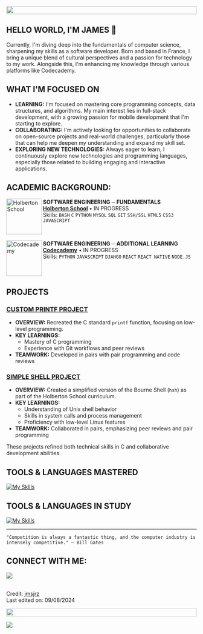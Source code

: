 <img src="https://t3.ftcdn.net/jpg/04/99/35/54/360_F_499355401_bcBoOyUj1BqmTrlbdKBJkDQl7FBvHmW0.jpg" height="21px" style="width: 100%;">

## HELLO WORLD, I'M JAMES 👋

Currently, I'm diving deep into the fundamentals of computer science, sharpening my skills as a software developer. Born and based in France, I bring a unique blend of cultural perspectives and a passion for technology to my work. Alongside this, I'm enhancing my knowledge through various platforms like Codecademy.

## WHAT I'M FOCUSED ON

- **LEARNING:** I'm focused on mastering core programming concepts, data structures, and algorithms. My main interest lies in full-stack development, with a growing passion for mobile development that I'm starting to explore.
- **COLLABORATING:** I'm actively looking for opportunities to collaborate on open-source projects and real-world challenges, particularly those that can help me deepen my understanding and expand my skill set.
- **EXPLORING NEW TECHNOLOGIES:** Always eager to learn, I continuously explore new technologies and programming languages, especially those related to building engaging and interactive applications.

## ACADEMIC BACKGROUND:

[<img align="left" height="94px" width="94px" alt="Holberton School" src="https://blog.holbertonschool.com/wp-content/uploads/2019/04/instagram_feed180.jpg"/>](https://www.holbertonschool.fr/)
**SOFTWARE ENGINEERING ─ FUNDAMENTALS** \
[**Holberton School**](https://www.holbertonschool.fr/) • IN PROGRESS \
Skills: `BASH` `C` `PYTHON` `MYSQL` `SQL` `GIT` `SSH/SSL` `HTML5` `CSS3` `JAVASCRIPT`

<br clear="left"/>

[<img align="left" height="94px" width="94px" alt="Codecademy" src="https://encrypted-tbn0.gstatic.com/images?q=tbn:ANd9GcSh4KW6CVd0xtcKjRF9GM1hzoHsYlLiYrjUTg&s"/>](https://www.codecademy.com/)
**SOFTWARE ENGINEERING ─ ADDITIONAL LEARNING** \
[**Codecademy**](https://www.codecademy.com/) • IN PROGRESS \
Skills: `PYTHON` `JAVASCRIPT` `DJANGO` `REACT` `REACT NATIVE` `NODE.JS`

<br clear="left"/>

## PROJECTS

### [CUSTOM PRINTF PROJECT](https://github.com/jmsjrz/holbertonschool-printf)

- **OVERVIEW:** Recreated the C standard `printf` function, focusing on low-level programming.
- **KEY LEARNINGS:** 
  - Mastery of C programming
  - Experience with Git workflows and peer reviews
- **TEAMWORK:** Developed in pairs with pair programming and code reviews

### [SIMPLE SHELL PROJECT](https://github.com/CLMNTDFR/holbertonschool-simple_shell)

- **OVERVIEW:** Created a simplified version of the Bourne Shell (`hsh`) as part of the Holberton School curriculum.
- **KEY LEARNINGS:**
  - Understanding of Unix shell behavior
  - Skills in system calls and process management
  - Proficiency with low-level Linux features
- **TEAMWORK:** Collaborated in pairs, emphasizing peer reviews and pair programming

These projects refined both technical skills in C and collaborative development abilities.


## TOOLS & LANGUAGES MASTERED

[![My Skills](https://skillicons.dev/icons?i=html,css,js,python,c,bash,mysql,postgresql,docker,git)](https://skillicons.dev)

## TOOLS & LANGUAGES IN STUDY

[![My Skills](https://skillicons.dev/icons?i=lua,react,django,nodejs,mongodb,firebase)](https://skillicons.dev)

---

```
"Competition is always a fantastic thing, and the computer industry is intensely competitive." — Bill Gates
```

## CONNECT WITH ME:

<div>
<a href="https://www.linkedin.com/in/james-jarosz-fr/" target="_blank"><img loading="lazy" src="https://img.shields.io/badge/-LinkedIn-%230077B5?style=for-the-badge&logo=linkedin&logoColor=white" target="_blank"></a>   
</div>

<br>

Credit: [jmsjrz](https://github.com/jmsjrz) \
Last edited on: 09/08/2024

<img src="https://t3.ftcdn.net/jpg/04/99/35/54/360_F_499355401_bcBoOyUj1BqmTrlbdKBJkDQl7FBvHmW0.jpg" height="21px" style="width: 100%;">

![](https://komarev.com/ghpvc/?username=jmsjrz&style=for-the-badge&color=red)
